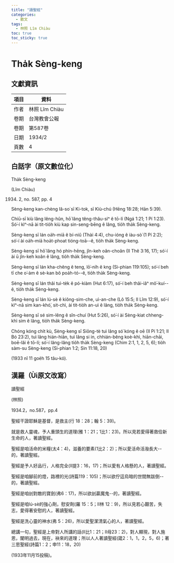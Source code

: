 ```yaml
---
title: "讀聖經"
categories:
  - 散文
tags:
  - 林照 Lîm Chiàu
toc: true
toc_sticky: true
---
```


# Tha̍k Sèng-keng

## 文獻資訊

| 項目 | 資料 |
|---|---|
| 作者 | 林照 Lîm Chiàu |
| 卷期 | 台灣教會公報 |
| 卷期 | 第587卷 |
| 日期 | 1934/2 |
| 頁數 | 4 |

## 白話字（原文數位化）

Tha̍k Sèng-keng

(Lîm Chiàu)

1934. 2, no. 587, pp. 4

Sèng-keng kan-chèng Iâ-so͘ sī Ki-tok, sī Kiù-chú (Hēng 18:28; Hān 5:39).

Chiū-sī kiù lâng lêng-hûn, hō͘ lâng têng-thâu-siⁿ ê tō-lí (Ngá 1:21; 1 Pí 1:23). Só͘-í kìⁿ-nā ài tit-tio̍h kiù kap sin-seng-bēng ê lâng, tio̍h tha̍k Sèng-keng.

Sèng-keng sī lán oa̍h-miā ê bí-niû (Thài 4:4), chu-ióng ê iàu-sò͘ (1 Pí 2:2); só͘-í ài oa̍h-miā hoa̍t-phoat tióng-toā--ê, tio̍h tha̍k Sèng-keng.

Sèng-keng sī hō͘ lâng hó phín-hēng, jîn-keh oân-choân (II Thê 3:16, 17); só͘-í ài ū jîn-keh koân ê lâng, tio̍h tha̍k Sèng-keng.

Sèng-keng sī lán kha-chêng ê teng, lō͘-ni̍h ê kng (Si-phian 119:105); só͘-í beh tī che o͘-àm ê sè-kan bô poa̍h-tó--ê, tio̍h tha̍k Sèng-keng.

Sèng-keng sī lán thâi tuì-te̍k ê pó-kiàm (Hut 6:17), só͘-í beh thâi-iâⁿ mô͘-kuí--ê, tio̍h tha̍k Sèng-keng.

Sèng-keng sī lán lú-sè ê kiông-sim-che, uì-an-che (Lô 15:5; II Lîm 12:9), só͘-í kìⁿ-nā sim kan-khó͘, sit-chì, ài tit-tio̍h an-uì ê lâng, tio̍h tha̍k Sèng-keng.

Sèng-keng sī sé sim-lêng ê sîn-chuí (Hut 5:26), só͘-í ài Sèng-kiat chheng-khì sim ê lâng, tio̍h tha̍k Sèng-keng.

Chóng kóng chi̍t kù, Sèng-keng sī Siōng-tè tuì lâng só͘ kóng ê oē (II Pí 1:21; II Bó 23:2), tuì lâng hián-hiān, tuì lâng si in, chhián-bêng koè-khì, hiān-chāi, boē-lâi ê tō-lí; só͘-í lâng-lâng tio̍h tha̍k Sèng-keng (Chim 2:1, 1, 2, 5, 6); tio̍h sàm-su Sèng-keng (Si-phian 1:2; Sin 11:18, 20)

(1933 nî 11 goe̍h 15 tâu-kó).

## 漢羅（Ùi原文改寫）

讀聖經

(林照)

1934.2，no.587，pp.4

聖經干證耶穌是基督，是救主(行 18：28；翰 5：39)。

就是救人靈魂，予人重頭生的道理(雅 1：21；1比1：23)。所以見若愛得著救佮新生命的人，著讀聖經。

聖經是咱活命的米糧(太4：4)，滋養的要素(1比2：2)；所以愛活命活潑長大--的，著讀聖經。

聖經是予人好品行，人格完全(II提3：16，17)；所以愛有人格懸的人，著讀聖經。

聖經是咱腳前的燈，路裡的光(詩篇119：105)；所以欲佇這烏暗的世間無跋倒--的，著讀聖經。

聖經是咱刣對敵的寶劍(弗6：17)，所以欲刣贏魔鬼--的，著讀聖經。

聖經是咱lú-sè的強心劑，慰安劑(羅 15：5；II林 12：9)，所以見若心艱苦，失志，愛得著安慰的人，著讀聖經。

聖經是洗心靈的神水(弗 5：26)，所以愛聖潔清氣心的人，著讀聖經。

總講一句，聖經是上帝對人所講的話(II比1：21；II母23：2)，對人顯現，對人施恩，闡明過去，現在，袂來的道理；所以人人著讀聖經(箴2：1，1，2，5，6)；著三思聖經(詩篇1：2；申11：18，20)

(1933年11月15投稿)。

